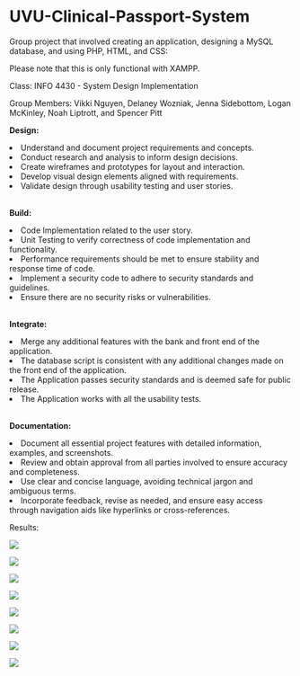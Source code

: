 # UVU-Clinical-Passport-System
Group project that involved creating an application, designing a MySQL database, and using PHP, HTML, and CSS:

Please note that this is only functional with XAMPP.

<p>Class: INFO 4430 - System Design Implementation</p>

<p>Group Members: Vikki Nguyen, Delaney Wozniak, Jenna Sidebottom, Logan McKinley, Noah Liptrott, and Spencer Pitt</p>

<p><b>Design:</b></p>
<li>Understand and document project requirements and concepts.</li>
<li>Conduct research and analysis to inform design decisions. </li>
<li>Create wireframes and prototypes for layout and interaction.</li>
<li>Develop visual design elements aligned with requirements.</li>
<li>Validate design through usability testing and user stories.</li>
<br>
<p><b>Build:</b></p>
<li>Code Implementation related to the user story.</li>
<li>Unit Testing to verify correctness of code implementation and functionality. </li>
<li>Performance requirements should be met to ensure stability and response time of code.</li>
<li>Implement a security code to adhere to security standards and guidelines.</li>
<li>Ensure there are no security risks or vulnerabilities.</li>
<br>
<p><b>Integrate:</b></p>
<li>Merge any additional features with the bank and front end of the application.</li>
<li>The database script is consistent with any  additional changes made on the front end of the application.</li>
<li>The Application passes security standards and is deemed safe for public release.</li>
<li>The Application works with all the usability tests.</li>
<br>
<p><b>Documentation:</b></p>
<li>Document all essential project features with detailed information, examples, and screenshots.</li>
<li>Review and obtain approval from all parties involved to ensure accuracy and completeness.</li>
<li>Use clear and concise language, avoiding technical jargon and ambiguous terms.</li>
<li>Incorporate feedback, revise as needed, and ensure easy access through navigation aids like hyperlinks or cross-references.</li>

<p>Results:</p>

<p><img src="/Clinical Passport Results/CP_Login.png"></p>
<p><img src="/Clinical Passport Results/CP_Menu.png"></p>
<p><img src="/Clinical Passport Results/CP_StudentInformation.png"></p>
<p><img src="/Clinical Passport Results/CP_Message.png"></p>
<p><img src="/Clinical Passport Results/CP_Ranking.png"></p>
<p><img src="/Clinical Passport Results/CP_RankingResults.png"></p>
<p><img src="/Clinical Passport Results/CP_Tracking.png"></p>
<p><img src="/Clinical Passport Results/CP_TrackingResults.png"></p>
